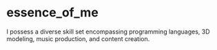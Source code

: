 # essence_of_me
I possess a diverse skill set encompassing programming languages, 3D modeling, music production, and content creation. 
